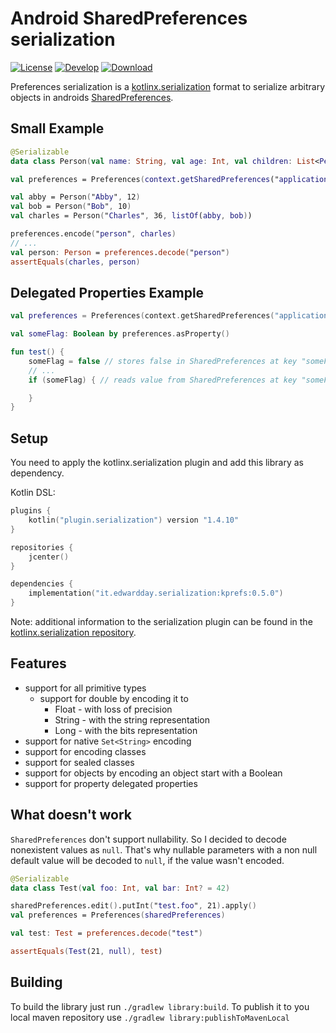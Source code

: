 # Android SharedPreferences serialization

[![License](https://img.shields.io/github/license/EdwarDDay/serialization.kprefs?style=flat)](http://www.apache.org/licenses/LICENSE-2.0)
[![Develop](https://github.com/EdwarDDay/serialization.kprefs/workflows/Develop/badge.svg?branch=main)](https://github.com/EdwarDDay/serialization.kprefs/actions?query=workflow%3ADevelop+branch%3Amain)
[![Download](https://api.bintray.com/packages/edwardday/maven/it.edwardday.serialization%3Akprefs/images/download.svg)](https://bintray.com/edwardday/maven/it.edwardday.serialization%3Akprefs/_latestVersion)

Preferences serialization is a [kotlinx.serialization](https://github.com/Kotlin/kotlinx.serialization) format to
 serialize arbitrary objects in androids
 [SharedPreferences](https://developer.android.com/reference/android/content/SharedPreferences).

## Small Example

```kotlin
@Serializable
data class Person(val name: String, val age: Int, val children: List<Person> = emptyList())

val preferences = Preferences(context.getSharedPreferences("application data", Context.MODE_PRIVATE))

val abby = Person("Abby", 12)
val bob = Person("Bob", 10)
val charles = Person("Charles", 36, listOf(abby, bob))

preferences.encode("person", charles)
// ...
val person: Person = preferences.decode("person")
assertEquals(charles, person)
```

## Delegated Properties Example

```kotlin
val preferences = Preferences(context.getSharedPreferences("application data", Context.MODE_PRIVATE))

val someFlag: Boolean by preferences.asProperty()

fun test() {
    someFlag = false // stores false in SharedPreferences at key "someFlag"
    // ...
    if (someFlag) { // reads value from SharedPreferences at key "someFlag"

    }
}
```

## Setup
You need to apply the kotlinx.serialization plugin and add this library as dependency.

Kotlin DSL:
```kotlin
plugins {
    kotlin("plugin.serialization") version "1.4.10"
}

repositories {
    jcenter()
}

dependencies {
    implementation("it.edwardday.serialization:kprefs:0.5.0")
}
```
Note: additional information to the serialization plugin can be found in the
  [kotlinx.serialization repository](https://github.com/Kotlin/kotlinx.serialization).

## Features
* support for all primitive types
  * support for double by encoding it to
    * Float - with loss of precision
    * String - with the string representation
    * Long - with the bits representation
* support for native `Set<String>` encoding
* support for encoding classes
* support for sealed classes
* support for objects by encoding an object start with a Boolean
* support for property delegated properties

## What doesn't work
`SharedPreferences` don't support nullability. So I decided to decode nonexistent values as `null`. That's why nullable
 parameters with a non null default value will be decoded to `null`, if the value wasn't encoded.

```kotlin
@Serializable
data class Test(val foo: Int, val bar: Int? = 42)

sharedPreferences.edit().putInt("test.foo", 21).apply()
val preferences = Preferences(sharedPreferences)

val test: Test = preferences.decode("test")

assertEquals(Test(21, null), test)
```

## Building
To build the library just run `./gradlew library:build`. To publish it to you local maven repository use
 `./gradlew library:publishToMavenLocal`
